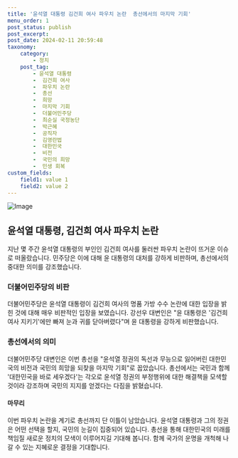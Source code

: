 ```yaml
---
title: '윤석열 대통령 김건희 여사 파우치 논란  총선에서의 마지막 기회'
menu_order: 1
post_status: publish
post_excerpt: 
post_date: 2024-02-11 20:59:48
taxonomy:
    category:
        - 정치
    post_tag:
        - 윤석열 대통령
        -  김건희 여사
        -  파우치 논란
        -  총선
        -  희망
        -  마지막 기회
        -  더불어민주당
        -  최순실 국정농단
        -  박근혜
        -  공직자
        -  김영란법
        -  대한민국
        -  비전
        -  국민의 희망
        -  민생 회복
custom_fields:
    field1: value 1
    field2: value 2
---
```


![Image](https://imgnews.pstatic.net/image/001/2024/02/11/PYH2024020723120001300_P4_20240211154405764.jpg?type=w647)

## 윤석열 대통령, 김건희 여사 파우치 논란
지난 몇 주간 윤석열 대통령의 부인인 김건희 여사를 둘러싼 파우치 논란이 뜨거운 이슈로 떠올랐습니다. 민주당은 이에 대해 윤 대통령의 대처를 강하게 비판하며, 총선에서의 중대한 의미를 강조했습니다.
### 더불어민주당의 비판
더불어민주당은 윤석열 대통령이 김건희 여사의 명품 가방 수수 논란에 대한 입장을 밝힌 것에 대해 매우 비판적인 입장을 보였습니다. 강선우 대변인은 "윤 대통령은 '김건희 여사 지키기'에만 빠져 눈과 귀를 닫아버렸다"며 윤 대통령을 강하게 비판했습니다.
### 총선에서의 의미
더불어민주당 대변인은 이번 총선을 "윤석열 정권의 독선과 무능으로 잃어버린 대한민국의 비전과 국민의 희망을 되찾을 마지막 기회"로 꼽았습니다. 총선에서는 국민과 함께 '대한민국을 바로 세우겠다'는 각오로 윤석열 정권의 부정행위에 대한 해결책을 모색할 것이라 강조하며 국민의 지지를 얻겠다는 다짐을 밝혔습니다.
#### 마무리
이번 파우치 논란을 계기로 총선까지 단 이틀이 남았습니다. 윤석열 대통령과 그의 정권은 어떤 선택을 할지, 국민의 눈길이 집중되어 있습니다. 총선을 통해 대한민국의 미래를 책임질 새로운 정치의 모색이 이루어지길 기대해 봅니다. 함께 국가의 운명을 개척해 나갈 수 있는 지혜로운 결정을 기대합니다.
